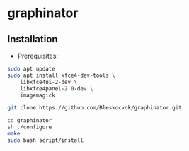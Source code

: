 
# graphinator

## Installation

- Prerequisites:

```sh
sudo apt update
sudo apt install xfce4-dev-tools \
    libxfce4ui-2-dev \
    libxfce4panel-2.0-dev \
    imagemagick
```

```sh
git clone https://github.com/Bleskocvok/graphinator.git

cd graphinator
sh ./configure
make
sudo bash script/install
```

